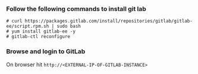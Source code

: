 ### Follow the following commands to install git lab
```
# curl https://packages.gitlab.com/install/repositories/gitlab/gitlab-ee/script.rpm.sh | sudo bash
# yum install gitlab-ee -y
# gitlab-ctl reconfigure
```

### Browse and login to GitLab
On browser hit `http://<EXTERNAL-IP-OF-GITLAB-INSTANCE>`
